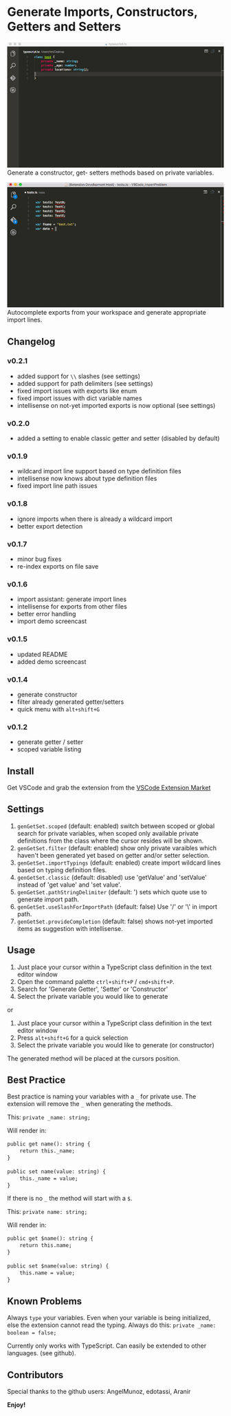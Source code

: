# Generate Imports, Constructors, Getters and Setters

![Demo](demo1.gif)
Generate a constructor, get- setters methods based on private variables.

![Demo](demo2.gif)
Autocomplete exports from your workspace and generate appropriate import lines.

## Changelog

### v0.2.1
+ added support for `\\` slashes (see settings)
+ added support for path delimiters (see settings)
+ fixed import issues with exports like enum
+ fixed import issues with dict variable names
+ intellisense on not-yet imported exports is now optional (see settings)

### v0.2.0
+ added a setting to enable classic getter and setter (disabled by default)

### v0.1.9
+ wildcard import line support based on type definition files
+ intellisense now knows about type definition files
+ fixed import line path issues

### v0.1.8
+ ignore imports when there is already a wildcard import
+ better export detection

### v0.1.7
+ minor bug fixes
+ re-index exports on file save

### v0.1.6
+ import assistant: generate import lines
+ intellisense for exports from other files
+ better error handling
+ import demo screencast 

### v0.1.5
+ updated README
+ added demo screencast

### v0.1.4
+ generate constructor
+ filter already generated getter/setters
+ quick menu with `alt+shift+G`

### v0.1.2
+ generate getter / setter
+ scoped variable listing

## Install
Get VSCode and grab the extension from the [VSCode Extension Market](https://marketplace.visualstudio.com/items?itemName=DSKWRK.vscode-generate-getter-setter)

## Settings

1. `genGetSet.scoped` (default: enabled) switch between scoped or global search for private variables, when scoped only available private definitions from the class where the cursor resides will be shown.
2. `genGetSet.filter` (default: enabled) show only private varaibles which haven't been generated yet based on getter and/or setter selection.
3. `genGetSet.importTypings` (default: enabled) create import wildcard lines based on typing definition files.
4. `genGetSet.classic` (default: disabled) use 'getValue' and 'setValue' instead of 'get value' and 'set value'.
5. `genGetSet.pathStringDelimiter` (default: ') sets which quote use to generate import path.
6. `genGetSet.useSlashForImportPath` (default: false) Use '/' or '\\' in import path.
7. `genGetSet.provideCompletion` (default: false) shows not-yet imported items as suggestion with intellisense.

## Usage

1. Just place your cursor within a TypeScript class definition in the text editor window
2. Open the command palette `ctrl+shift+P` / `cmd+shift+P`.
3. Search for 'Generate Getter', 'Setter' or 'Constructor'
4. Select the private variable you would like to generate

or

1. Just place your cursor within a TypeScript class definition in the text editor window
2. Press `alt+shift+G` for a quick selection
3. Select the private variable you would like to generate (or constructor)

The generated method will be placed at the cursors position.

## Best Practice

Best practice is naming your variables with a `_` for private use.
The extension will remove the `_` when generating the methods.

This: `private _name: string;`

Will render in:
```
public get name(): string {
    return this._name;
}

public set name(value: string) {
    this._name = value;
}
```

If there is no `_` the method will start with a `$`.

This: `private name: string;`

Will render in:
```
public get $name(): string {
    return this.name;
}

public set $name(value: string) {
    this.name = value;
}
```

## Known Problems

Always `type` your variables. Even when your variable is being initialized, else the extension cannot read the typing.
Always do this: `private _name: boolean = false;`

Currently only works with TypeScript.
Can easily be extended to other languages. (see github).

## Contributors
Special thanks to the github users:
AngelMunoz, edotassi, Aranir

**Enjoy!**
